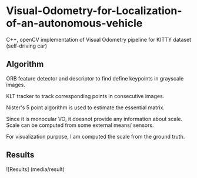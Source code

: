 # Visual-Odometry-for-Localization-of-an-autonomous-vehicle

C++, openCV implementation of Visual Odometry pipeline for KITTY dataset (self-driving car)

## Algorithm

ORB feature detector and descriptor to find define keypoints in grayscale images.

KLT tracker to track corresponding points in consecutive images.

Nister's 5 point algorithm is used to estimate the essential matrix.

Since it is monocular VO, it doesnot provide any information about scale. Scale can be computed from some external means/ sensors. 

For visualization purpose, I am computed the scale from the ground truth.

## Results

![Results] (media/result)
